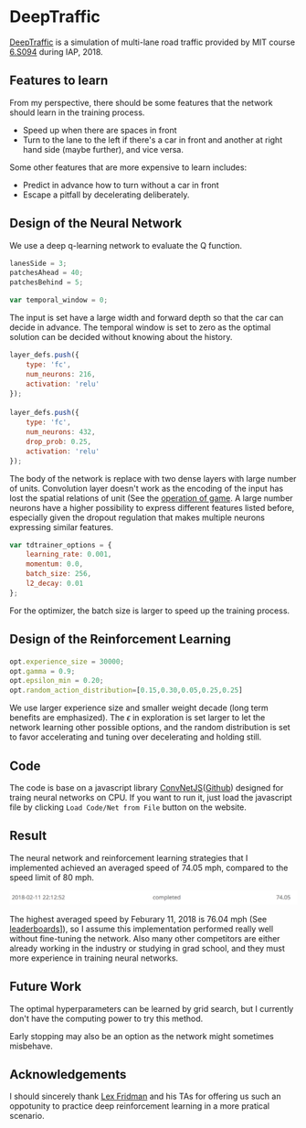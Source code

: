 # DeepTraffic

[DeepTraffic](https://selfdrivingcars.mit.edu/deeptraffic/) is a simulation of multi-lane road traffic provided by MIT course [6.S094](https://selfdrivingcars.mit.edu/) during IAP, 2018.

## Features to learn

From my perspective, there should be some features that the network should learn in the training process.

* Speed up when there are spaces in front
* Turn to the lane to the left if there's a car in front and another at right hand side (maybe further), and vice versa.

Some other features that are more expensive to learn includes:

* Predict in advance how to turn without a car in front
* Escape a pitfall by decelerating deliberately.

## Design of the Neural Network

We use a deep q-learning network to evaluate the Q function.  

````javascript
lanesSide = 3;
patchesAhead = 40;
patchesBehind = 5;
````

```javascript
var temporal_window = 0;
```

The input is set have a large width and forward depth so that the car can decide in advance. The temporal window is set to zero as the optimal solution can be decided without knowing about the history.

```javascript
layer_defs.push({
    type: 'fc',
    num_neurons: 216,
    activation: 'relu'
});

layer_defs.push({
    type: 'fc',
    num_neurons: 432,
    drop_prob: 0.25,
    activation: 'relu'
});
```

The body of the network is replace with two dense layers with large number of units. Convolution layer doesn't work as the encoding of the input has lost the spatial relations of unit (See the [operation of game](https://selfdrivingcars.mit.edu/deeptraffic/gameopt.js). A large number neurons have a higher possibility to express different features listed before, especially given the dropout regulation that makes multiple neurons expressing similar features.

```javascript
var tdtrainer_options = {
    learning_rate: 0.001,
    momentum: 0.0,
    batch_size: 256,
    l2_decay: 0.01
};
```

For the optimizer, the batch size is larger to speed up the training process.

## Design of the Reinforcement Learning

```javascript var opt = {};
opt.experience_size = 30000;
opt.gamma = 0.9;
opt.epsilon_min = 0.20;
opt.random_action_distribution=[0.15,0.30,0.05,0.25,0.25]
```

We use larger experience size and smaller weight decade (long term benefits are emphasized). The $\epsilon$ in exploration is set larger to let the network learning other possible options, and the random distribution is set to favor accelerating and tuning over decelerating and holding still. 

## Code

The code is base on a javascript library [ConvNetJS](https://cs.stanford.edu/people/karpathy/convnetjs/)([Github](https://github.com/karpathy/convnetjs)) designed for traing neural networks on CPU.  If you want to run it, just load the javascript file by clicking `Load Code/Net from File` button on the website. 

## Result

The neural network and reinforcement learning strategies that I implemented achieved an averaged speed of 74.05 mph, compared to the speed limit of 80 mph. 

![My Highest Speed](HighestSpeed.png)

The highest averaged speed by Feburary 11, 2018 is 76.04 mph (See [leaderboards](https://selfdrivingcars.mit.edu/deeptraffic-leaderboard/)]), so I assume this implementation performed really well without fine-tuning the network. Also many other competitors are either already working in the industry or studying in grad school, and they must more experience in training neural networks.

## Future Work

The optimal hyperparameters can be learned by grid search, but I currently don't have the computing power to try this method.

Early stopping may also be an option as the network might sometimes misbehave. 

## Acknowledgements

I should sincerely thank [Lex Fridman](http://lexfridman.com/) and his TAs for offering us such an oppotunity to practice deep reinforcement learning in a more pratical scenario. 